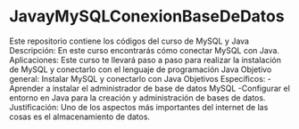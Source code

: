 # JavayMySQLConexionBaseDeDatos
Este repositorio contiene los códigos del curso de MySQL y Java  Descripción: En este curso encontrarás cómo conectar MySQL con Java.  Aplicaciones: Este curso te llevará paso a paso para realizar la instalación de MySQL y conectarlo con el lenguaje de programación Java  Objetivo general: Instalar MySQL y conectarlo con Java  Objetivos Específicos:  -Aprender a instalar el administrador de base de datos MySQL  -Configurar el entorno en Java para la creación y administración de bases de datos.  Justificación: Uno de los aspectos más importantes del internet de las cosas es el almacenamiento de datos.
